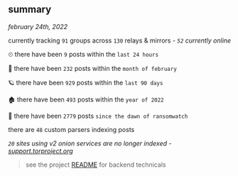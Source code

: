 
## summary
_february 24th, 2022_

currently tracking `91` groups across `130` relays & mirrors - _`52` currently online_

⏲ there have been `9` posts within the `last 24 hours`

🦈 there have been `232` posts within the `month of february`

🪐 there have been `929` posts within the `last 90 days`

🏚 there have been `493` posts within the `year of 2022`

🦕 there have been `2779` posts `since the dawn of ransomwatch`

there are `48` custom parsers indexing posts

_`20` sites using v2 onion services are no longer indexed - [support.torproject.org](https://support.torproject.org/onionservices/v2-deprecation/)_

> see the project [README](https://github.com/thetanz/ransomwatch#ransomwatch--) for backend technicals
